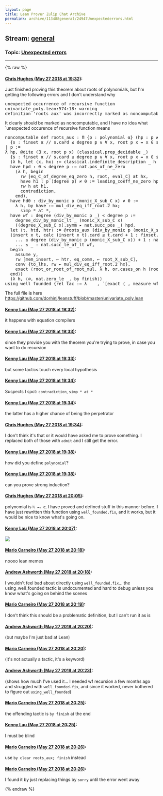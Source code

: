 ```yaml
---
layout: page
title: Lean Prover Zulip Chat Archive 
permalink: archive/113488general/24947Unexpectederrors.html
---
```


## Stream: [general](index.html)
### Topic: [Unexpected errors](24947Unexpectederrors.html)

---


{% raw %}
#### [ Chris Hughes (May 27 2018 at 19:32)](https://leanprover.zulipchat.com/#narrow/stream/113488-general/topic/Unexpected%20errors/near/127171623):
<p>Just finished proving this theorem about roots of polynomials, but I'm getting the following errors and I don't understand why</p>
<div class="codehilite"><pre><span></span>unexpected occurrence of recursive function
univariate_poly.lean:574:18: warning
definition &#39;roots_aux&#39; was incorrectly marked as noncomputable
</pre></div>


<p>It clearly should be marked as noncomputable, and I have no idea what `unexpected occurence of recursive function means</p>
<div class="codehilite"><pre><span></span><span class="n">noncomputable</span> <span class="n">def</span> <span class="n">roots_aux</span> <span class="o">:</span> <span class="bp">Π</span> <span class="o">{</span><span class="n">p</span> <span class="o">:</span> <span class="n">polynomial</span> <span class="n">α</span><span class="o">}</span> <span class="o">(</span><span class="n">hp</span> <span class="o">:</span> <span class="n">p</span> <span class="bp">≠</span> <span class="mi">0</span><span class="o">),</span>
  <span class="o">{</span><span class="n">s</span> <span class="o">:</span> <span class="n">finset</span> <span class="n">α</span> <span class="bp">//</span> <span class="n">s</span><span class="bp">.</span><span class="n">card</span> <span class="bp">≤</span> <span class="n">degree</span> <span class="n">p</span> <span class="bp">∧</span> <span class="bp">∀</span> <span class="n">x</span><span class="o">,</span> <span class="n">root</span> <span class="n">p</span> <span class="n">x</span> <span class="bp">↔</span> <span class="n">x</span> <span class="err">∈</span> <span class="n">s</span><span class="o">}</span>
<span class="bp">|</span> <span class="n">p</span> <span class="o">:=</span>
<span class="bp">λ</span> <span class="n">hp</span><span class="o">,</span> <span class="bp">@</span><span class="n">dite</span> <span class="o">(</span><span class="bp">∃</span> <span class="n">x</span><span class="o">,</span> <span class="n">root</span> <span class="n">p</span> <span class="n">x</span><span class="o">)</span> <span class="o">(</span><span class="n">classical</span><span class="bp">.</span><span class="n">prop_decidable</span> <span class="bp">_</span><span class="o">)</span>
  <span class="o">{</span><span class="n">s</span> <span class="o">:</span> <span class="n">finset</span> <span class="n">α</span> <span class="bp">//</span> <span class="n">s</span><span class="bp">.</span><span class="n">card</span> <span class="bp">≤</span> <span class="n">degree</span> <span class="n">p</span> <span class="bp">∧</span> <span class="bp">∀</span> <span class="n">x</span><span class="o">,</span> <span class="n">root</span> <span class="n">p</span> <span class="n">x</span> <span class="bp">↔</span> <span class="n">x</span> <span class="err">∈</span> <span class="n">s</span><span class="o">}</span>
  <span class="o">(</span><span class="bp">λ</span> <span class="n">h</span><span class="o">,</span> <span class="k">let</span> <span class="bp">⟨</span><span class="n">x</span><span class="o">,</span> <span class="n">hx</span><span class="bp">⟩</span> <span class="o">:=</span> <span class="n">classical</span><span class="bp">.</span><span class="n">indefinite_description</span> <span class="bp">_</span> <span class="n">h</span> <span class="k">in</span>
  <span class="k">have</span> <span class="n">hpd</span> <span class="o">:</span> <span class="mi">0</span> <span class="bp">&lt;</span> <span class="n">degree</span> <span class="n">p</span> <span class="o">:=</span> <span class="n">nat</span><span class="bp">.</span><span class="n">pos_of_ne_zero</span>
    <span class="o">(</span><span class="bp">λ</span> <span class="n">h</span><span class="o">,</span> <span class="k">begin</span>
      <span class="n">rw</span> <span class="o">[</span><span class="n">eq_C_of_degree_eq_zero</span> <span class="n">h</span><span class="o">,</span> <span class="n">root</span><span class="o">,</span> <span class="n">eval_C</span><span class="o">]</span> <span class="n">at</span> <span class="n">hx</span><span class="o">,</span>
      <span class="k">have</span> <span class="n">h1</span> <span class="o">:</span> <span class="n">p</span> <span class="o">(</span><span class="n">degree</span> <span class="n">p</span><span class="o">)</span> <span class="bp">≠</span> <span class="mi">0</span> <span class="o">:=</span> <span class="n">leading_coeff_ne_zero</span> <span class="n">hp</span><span class="o">,</span>
      <span class="n">rw</span> <span class="n">h</span> <span class="n">at</span> <span class="n">h1</span><span class="o">,</span>
      <span class="n">contradiction</span><span class="o">,</span>
    <span class="kn">end</span><span class="o">),</span>
  <span class="k">have</span> <span class="n">hd0</span> <span class="o">:</span> <span class="n">div_by_monic</span> <span class="n">p</span> <span class="o">(</span><span class="n">monic_X_sub_C</span> <span class="n">x</span><span class="o">)</span> <span class="bp">≠</span> <span class="mi">0</span> <span class="o">:=</span>
    <span class="bp">λ</span> <span class="n">h</span><span class="o">,</span> <span class="k">by</span> <span class="k">have</span> <span class="o">:=</span> <span class="n">mul_div_eq_iff_root</span><span class="bp">.</span><span class="mi">2</span> <span class="n">hx</span><span class="bp">;</span>
      <span class="n">simp</span> <span class="bp">*</span> <span class="n">at</span> <span class="bp">*</span><span class="o">,</span>
  <span class="k">have</span> <span class="n">wf</span> <span class="o">:</span> <span class="n">degree</span> <span class="o">(</span><span class="n">div_by_monic</span> <span class="n">p</span> <span class="bp">_</span><span class="o">)</span> <span class="bp">&lt;</span> <span class="n">degree</span> <span class="n">p</span> <span class="o">:=</span>
    <span class="n">degree_div_by_monic_lt</span> <span class="bp">_</span> <span class="o">(</span><span class="n">monic_X_sub_C</span> <span class="n">x</span><span class="o">)</span>
    <span class="o">((</span><span class="n">degree_X_sub_C</span> <span class="n">x</span><span class="o">)</span><span class="bp">.</span><span class="n">symm</span> <span class="bp">▸</span> <span class="n">nat</span><span class="bp">.</span><span class="n">succ_pos</span> <span class="bp">_</span><span class="o">)</span> <span class="n">hpd</span><span class="o">,</span>
  <span class="k">let</span> <span class="bp">⟨</span><span class="n">t</span><span class="o">,</span> <span class="n">htd</span><span class="o">,</span> <span class="n">htr</span><span class="bp">⟩</span> <span class="o">:=</span> <span class="bp">@</span><span class="n">roots_aux</span> <span class="o">(</span><span class="n">div_by_monic</span> <span class="n">p</span> <span class="o">(</span><span class="n">monic_X_sub_C</span> <span class="n">x</span><span class="o">))</span> <span class="n">hd0</span> <span class="k">in</span>
  <span class="bp">⟨</span><span class="n">insert</span> <span class="n">x</span> <span class="n">t</span><span class="o">,</span> <span class="k">calc</span> <span class="o">(</span><span class="n">insert</span> <span class="n">x</span> <span class="n">t</span><span class="o">)</span><span class="bp">.</span><span class="n">card</span> <span class="bp">≤</span> <span class="n">t</span><span class="bp">.</span><span class="n">card</span> <span class="bp">+</span> <span class="mi">1</span> <span class="o">:</span> <span class="n">finset</span><span class="bp">.</span><span class="n">card_insert_le</span> <span class="bp">_</span> <span class="bp">_</span>
    <span class="bp">...</span> <span class="bp">≤</span> <span class="n">degree</span> <span class="o">(</span><span class="n">div_by_monic</span> <span class="n">p</span> <span class="o">(</span><span class="n">monic_X_sub_C</span> <span class="n">x</span><span class="o">))</span> <span class="bp">+</span> <span class="mi">1</span> <span class="o">:</span> <span class="n">nat</span><span class="bp">.</span><span class="n">succ_le_succ</span> <span class="n">htd</span>
    <span class="bp">...</span> <span class="bp">≤</span> <span class="bp">_</span> <span class="o">:</span> <span class="n">nat</span><span class="bp">.</span><span class="n">succ_le_of_lt</span> <span class="n">wf</span><span class="o">,</span>
  <span class="k">begin</span>
    <span class="k">assume</span> <span class="n">y</span><span class="o">,</span>
    <span class="n">rw</span> <span class="o">[</span><span class="n">mem_insert</span><span class="o">,</span> <span class="err">←</span> <span class="n">htr</span><span class="o">,</span> <span class="n">eq_comm</span><span class="o">,</span> <span class="err">←</span> <span class="n">root_X_sub_C</span><span class="o">],</span>
    <span class="n">conv</span> <span class="o">{</span><span class="n">to_lhs</span><span class="o">,</span> <span class="n">rw</span> <span class="err">←</span> <span class="n">mul_div_eq_iff_root</span><span class="bp">.</span><span class="mi">2</span> <span class="n">hx</span><span class="o">},</span>
    <span class="n">exact</span> <span class="bp">⟨</span><span class="n">root_or_root_of_root_mul</span><span class="o">,</span> <span class="bp">λ</span> <span class="n">h</span><span class="o">,</span> <span class="n">or</span><span class="bp">.</span><span class="n">cases_on</span> <span class="n">h</span> <span class="o">(</span><span class="n">root_mul_right_of_root</span> <span class="bp">_</span><span class="o">)</span> <span class="o">(</span><span class="n">root_mul_left_of_root</span> <span class="bp">_</span><span class="o">)</span><span class="bp">⟩</span>
  <span class="kn">end</span><span class="bp">⟩</span><span class="o">)</span>
  <span class="o">(</span><span class="bp">λ</span> <span class="n">h</span><span class="o">,</span> <span class="bp">⟨</span><span class="err">∅</span><span class="o">,</span> <span class="n">nat</span><span class="bp">.</span><span class="n">zero_le</span> <span class="bp">_</span><span class="o">,</span> <span class="k">by</span> <span class="n">finish</span><span class="bp">⟩</span><span class="o">)</span>
<span class="n">using_well_founded</span> <span class="o">{</span><span class="n">rel_tac</span> <span class="o">:=</span> <span class="bp">λ</span> <span class="bp">_</span> <span class="bp">_</span><span class="o">,</span> <span class="bp">`</span><span class="o">[</span><span class="n">exact</span> <span class="bp">⟨_</span><span class="o">,</span> <span class="n">measure_wf</span> <span class="n">degree</span><span class="bp">⟩</span><span class="o">]}</span>
</pre></div>


<p>The full file is here <a href="https://github.com/dorhinj/leanstuff/blob/master/univariate_poly.lean" target="_blank" title="https://github.com/dorhinj/leanstuff/blob/master/univariate_poly.lean">https://github.com/dorhinj/leanstuff/blob/master/univariate_poly.lean</a></p>

#### [ Kenny Lau (May 27 2018 at 19:32)](https://leanprover.zulipchat.com/#narrow/stream/113488-general/topic/Unexpected%20errors/near/127171663):
<p>it happens with equation compilers</p>

#### [ Kenny Lau (May 27 2018 at 19:33)](https://leanprover.zulipchat.com/#narrow/stream/113488-general/topic/Unexpected%20errors/near/127171666):
<p>since they provide you with the theorem you're trying to prove, in case you want to do recursion</p>

#### [ Kenny Lau (May 27 2018 at 19:33)](https://leanprover.zulipchat.com/#narrow/stream/113488-general/topic/Unexpected%20errors/near/127171669):
<p>but some tactics touch every local hypothesis</p>

#### [ Kenny Lau (May 27 2018 at 19:34)](https://leanprover.zulipchat.com/#narrow/stream/113488-general/topic/Unexpected%20errors/near/127171714):
<p>Suspects I spot: <code>contradiction</code>, <code>simp * at *</code></p>

#### [ Kenny Lau (May 27 2018 at 19:34)](https://leanprover.zulipchat.com/#narrow/stream/113488-general/topic/Unexpected%20errors/near/127171715):
<p>the latter has a higher chance of being the perpetrator</p>

#### [ Chris Hughes (May 27 2018 at 19:34)](https://leanprover.zulipchat.com/#narrow/stream/113488-general/topic/Unexpected%20errors/near/127171716):
<p>I don't think it's that or it would have asked me to prove something. I replaced both of those with <code>admit</code> and I still get the error.</p>

#### [ Kenny Lau (May 27 2018 at 19:38)](https://leanprover.zulipchat.com/#narrow/stream/113488-general/topic/Unexpected%20errors/near/127171808):
<p>how did you define <code>polynomial</code>?</p>

#### [ Kenny Lau (May 27 2018 at 19:38)](https://leanprover.zulipchat.com/#narrow/stream/113488-general/topic/Unexpected%20errors/near/127171809):
<p>can you prove strong induction?</p>

#### [ Chris Hughes (May 27 2018 at 20:05)](https://leanprover.zulipchat.com/#narrow/stream/113488-general/topic/Unexpected%20errors/near/127172447):
<p>polynomial is <code>ℕ →₀ α</code>. I have proved and defined stuff in this manner before. I have just rewritten this function using <code>well_founded.fix</code>, and it works, but it would be nice to know what's going on.</p>

#### [ Kenny Lau (May 27 2018 at 20:07)](https://leanprover.zulipchat.com/#narrow/stream/113488-general/topic/Unexpected%20errors/near/127172498):
<div class="message_inline_image"><a href="https://i.imgflip.com/2b3qrs.jpg" target="_blank" title="https://i.imgflip.com/2b3qrs.jpg"><img src="https://i.imgflip.com/2b3qrs.jpg"></a></div>

#### [ Mario Carneiro (May 27 2018 at 20:18)](https://leanprover.zulipchat.com/#narrow/stream/113488-general/topic/Unexpected%20errors/near/127172737):
<p>noooo lean memes</p>

#### [ Andrew Ashworth (May 27 2018 at 20:18)](https://leanprover.zulipchat.com/#narrow/stream/113488-general/topic/Unexpected%20errors/near/127172770):
<p>I wouldn't feel bad about directly using <code>well_founded.fix</code>... the using_well_founded tactic is undocumented and hard to debug unless you know what's going on behind the scenes</p>

#### [ Mario Carneiro (May 27 2018 at 20:19)](https://leanprover.zulipchat.com/#narrow/stream/113488-general/topic/Unexpected%20errors/near/127172776):
<p>I don't think this should be a problematic definition, but I can't run it as is</p>

#### [ Andrew Ashworth (May 27 2018 at 20:20)](https://leanprover.zulipchat.com/#narrow/stream/113488-general/topic/Unexpected%20errors/near/127172824):
<p>(but maybe I'm just bad at Lean)</p>

#### [ Mario Carneiro (May 27 2018 at 20:20)](https://leanprover.zulipchat.com/#narrow/stream/113488-general/topic/Unexpected%20errors/near/127172828):
<p>(it's not actually a tactic, it's a keyword)</p>

#### [ Andrew Ashworth (May 27 2018 at 20:23)](https://leanprover.zulipchat.com/#narrow/stream/113488-general/topic/Unexpected%20errors/near/127172883):
<p>(shows how much I've used it... I needed wf recursion a few months ago and struggled with <code>well_founded.fix</code>, and since it worked, never bothered to figure out <code>using_well_founded</code>)</p>

#### [ Mario Carneiro (May 27 2018 at 20:25)](https://leanprover.zulipchat.com/#narrow/stream/113488-general/topic/Unexpected%20errors/near/127172932):
<p>the offending tactic is <code>by finish</code> at the end</p>

#### [ Kenny Lau (May 27 2018 at 20:25)](https://leanprover.zulipchat.com/#narrow/stream/113488-general/topic/Unexpected%20errors/near/127172933):
<p>I must be blind</p>

#### [ Mario Carneiro (May 27 2018 at 20:26)](https://leanprover.zulipchat.com/#narrow/stream/113488-general/topic/Unexpected%20errors/near/127172938):
<p>use <code>by clear roots_aux; finish</code> instead</p>

#### [ Mario Carneiro (May 27 2018 at 20:26)](https://leanprover.zulipchat.com/#narrow/stream/113488-general/topic/Unexpected%20errors/near/127172981):
<p>I found it by just replacing things by <code>sorry</code> until the error went away</p>


{% endraw %}
